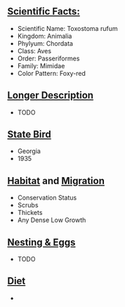## [Scientific Facts:][1]
- Scientific Name: Toxostoma rufum
- Kingdom: Animalia
- Phylyum: Chordata
- Class: Aves
- Order: Passeriformes
- Family: Mimidae
- Color Pattern: Foxy-red

## [Longer Description][2]
- TODO

## [State Bird][3]
- Georgia
- 1935

## [Habitat][4] and [Migration][5]
- Conservation Status
- Scrubs
- Thickets
- Any Dense Low Growth

## [Nesting & Eggs][6]
- TODO

## [Diet][7]
- 

[1]: http://www.arkive.org/brown-thrasher/toxostoma-rufum/ 
[2]: #
[3]: #
[4]: http://animals.nationalgeographic.com/animals/birding/brown-thrasher/
[5]: http://www.audubon.org/field-guide/bird/brown-thrasher
[6]: #
[7]: #
